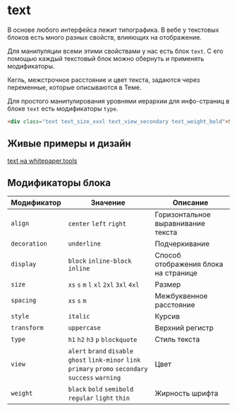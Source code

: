 # text

В основе любого интерфейса лежит типографика. В вебе у текстовых блоков есть много разных свойств, влияющих на отображение.

Для манипуляции всеми этими свойствами у нас есть блок `text`. С его помощью каждый текстовый блок можно обернуть и применять модификаторы.

Кегль, межстрочное расстояние и цвет текста, задаются через переменные, которые описываются в Теме.

Для простого манипулирования уровнями иерархии для инфо-страниц в блоке `text` есть модификаторы `type`.

```html
<div class="text text_size_xxxl text_view_secondary text_weight_bold">Some nice text</div>
```

## Живые примеры и дизайн

[text на whitepaper.tools](http://whitepaper.tools/doc.html#/content-text)


## Модификаторы блока

Модификатор   | Значение                                   | Описание
------------- | -------------------------------------------| ------------------------------------
`align`       | `center` `left` `right`                    | Горизонтальное выравнивание текста
`decoration`  | `underline`                                | Подчеркивание
`display`     | `block` `inline-block` `inline`            | Способ отображения блока на странице
`size`        | `xs` `s` `m` `l` `xl` `2xl` `3xl` `4xl`    | Размер
`spacing`     | `xs` `s` `m`                               | Межбуквенное расстояние
`style`       | `italic`                                   | Курсив
`transform`   | `uppercase`                                | Верхний регистр
`type`        | `h1` `h2` `h3` `p` `blockquote`            | Стиль текста
`view`        | `alert` `brand` `disable` `ghost` `link-minor` `link` `primary` `promo` `secondary` `success` `warning` | Цвет
`weight`      | `black` `bold` `semibold` `regular` `light` `thin` | Жирность шрифта